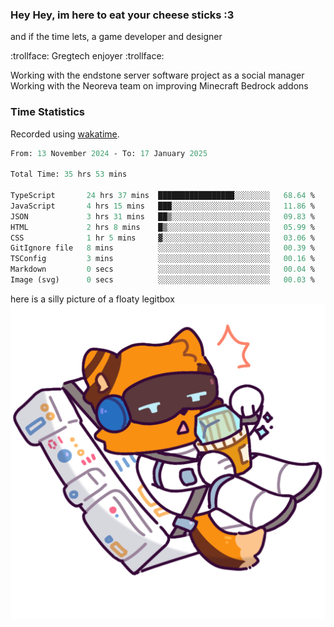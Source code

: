 ### Hey Hey, im here to eat your cheese sticks :3
and if the time lets, a game developer and designer

:trollface: Gregtech enjoyer :trollface:

Working with the endstone server software project as a social manager<br>
Working with the Neoreva team on improving Minecraft Bedrock addons

### Time Statistics
Recorded using [wakatime](https://wakatime.com).

<!--START_SECTION:waka-->

```ocaml
From: 13 November 2024 - To: 17 January 2025

Total Time: 35 hrs 53 mins

TypeScript       24 hrs 37 mins  █████████████████░░░░░░░░   68.64 %
JavaScript       4 hrs 15 mins   ███░░░░░░░░░░░░░░░░░░░░░░   11.86 %
JSON             3 hrs 31 mins   ██▒░░░░░░░░░░░░░░░░░░░░░░   09.83 %
HTML             2 hrs 8 mins    █▒░░░░░░░░░░░░░░░░░░░░░░░   05.99 %
CSS              1 hr 5 mins     ▓░░░░░░░░░░░░░░░░░░░░░░░░   03.06 %
GitIgnore file   8 mins          ░░░░░░░░░░░░░░░░░░░░░░░░░   00.39 %
TSConfig         3 mins          ░░░░░░░░░░░░░░░░░░░░░░░░░   00.16 %
Markdown         0 secs          ░░░░░░░░░░░░░░░░░░░░░░░░░   00.04 %
Image (svg)      0 secs          ░░░░░░░░░░░░░░░░░░░░░░░░░   00.03 %
```

<!--END_SECTION:waka-->

here is a silly picture of a floaty legitbox
![Silly legitbox](goobernoback_lower.png)
